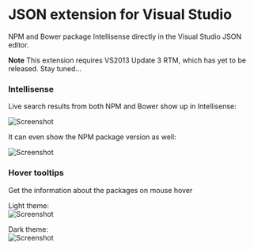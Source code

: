 JSON extension for Visual Studio
=================
<!--
[![Build status](https://ci.appveyor.com/api/projects/status/p4c2fevy6oyd2eoa)](https://ci.appveyor.com/project/madskristensen/json-intellisense)
-->
NPM and Bower package Intellisense directly in the Visual Studio JSON editor.

__Note__ This extension requires VS2013 Update 3 RTM, which has yet to be released. Stay tuned...

### Intellisense  
Live search results from both NPM and Bower show up in Intellisense:  

![Screenshot](https://raw.githubusercontent.com/madskristensen/JSON-Intellisense/master/art/completion-name.png)

It can even show the NPM package version as well:

![Screenshot](https://raw.githubusercontent.com/madskristensen/JSON-Intellisense/master/art/completion-version.png)


### Hover tooltips  
Get the information about the packages on mouse hover

Light theme:  
![Screenshot](https://raw.githubusercontent.com/madskristensen/JSON-Intellisense/master/art/tooltip-light.png)

Dark theme:  
![Screenshot](https://raw.githubusercontent.com/madskristensen/JSON-Intellisense/master/art/tooltip-dark.png)
